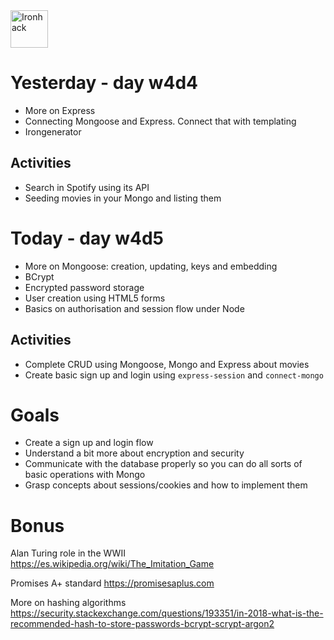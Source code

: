<img src="https://raw.githubusercontent.com/webmad1019-1/w1d3-advanced-selectors-positioning-full-layout/master/img/ironhack.svg?sanitize=true" alt="Ironhack" width="60"/>

# Yesterday - day w4d4

- More on Express
- Connecting Mongoose and Express. Connect that with templating
- Irongenerator

## Activities

- Search in Spotify using its API
- Seeding movies in your Mongo and listing them

# Today - day w4d5

- More on Mongoose: creation, updating, keys and embedding
- BCrypt
- Encrypted password storage
- User creation using HTML5 forms
- Basics on authorisation and session flow under Node

## Activities

- Complete CRUD using Mongoose, Mongo and Express about movies
- Create basic sign up and login using `express-session` and `connect-mongo`

# Goals

- Create a sign up and login flow
- Understand a bit more about encryption and security
- Communicate with the database properly so you can do all sorts of basic operations with Mongo
- Grasp concepts about sessions/cookies and how to implement them

# Bonus

Alan Turing role in the WWII
https://es.wikipedia.org/wiki/The_Imitation_Game

Promises A+ standard
https://promisesaplus.com

More on hashing algorithms
https://security.stackexchange.com/questions/193351/in-2018-what-is-the-recommended-hash-to-store-passwords-bcrypt-scrypt-argon2

